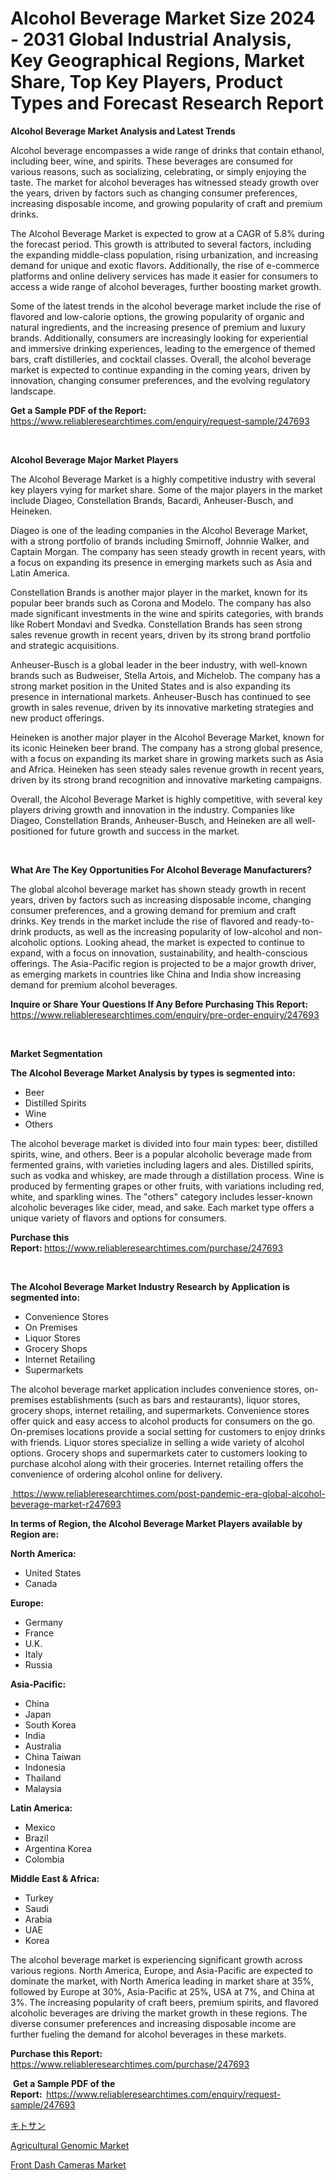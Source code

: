 <p><h1>Alcohol Beverage Market Size 2024 - 2031 Global Industrial Analysis, Key Geographical Regions, Market Share, Top Key Players, Product Types and Forecast Research Report</h1></p><p><strong>Alcohol Beverage Market Analysis and Latest Trends</strong></p>
<p><p>Alcohol beverage encompasses a wide range of drinks that contain ethanol, including beer, wine, and spirits. These beverages are consumed for various reasons, such as socializing, celebrating, or simply enjoying the taste. The market for alcohol beverages has witnessed steady growth over the years, driven by factors such as changing consumer preferences, increasing disposable income, and growing popularity of craft and premium drinks.</p><p>The Alcohol Beverage Market is expected to grow at a CAGR of 5.8% during the forecast period. This growth is attributed to several factors, including the expanding middle-class population, rising urbanization, and increasing demand for unique and exotic flavors. Additionally, the rise of e-commerce platforms and online delivery services has made it easier for consumers to access a wide range of alcohol beverages, further boosting market growth.</p><p>Some of the latest trends in the alcohol beverage market include the rise of flavored and low-calorie options, the growing popularity of organic and natural ingredients, and the increasing presence of premium and luxury brands. Additionally, consumers are increasingly looking for experiential and immersive drinking experiences, leading to the emergence of themed bars, craft distilleries, and cocktail classes. Overall, the alcohol beverage market is expected to continue expanding in the coming years, driven by innovation, changing consumer preferences, and the evolving regulatory landscape.</p></p>
<p><strong>Get a Sample PDF of the Report:&nbsp;</strong> <a href="https://www.reliableresearchtimes.com/enquiry/request-sample/247693">https://www.reliableresearchtimes.com/enquiry/request-sample/247693</a></p>
<p>&nbsp;</p>
<p><strong>Alcohol Beverage Major Market Players</strong></p>
<p><p>The Alcohol Beverage Market is a highly competitive industry with several key players vying for market share. Some of the major players in the market include Diageo, Constellation Brands, Bacardi, Anheuser-Busch, and Heineken.</p><p>Diageo is one of the leading companies in the Alcohol Beverage Market, with a strong portfolio of brands including Smirnoff, Johnnie Walker, and Captain Morgan. The company has seen steady growth in recent years, with a focus on expanding its presence in emerging markets such as Asia and Latin America.</p><p>Constellation Brands is another major player in the market, known for its popular beer brands such as Corona and Modelo. The company has also made significant investments in the wine and spirits categories, with brands like Robert Mondavi and Svedka. Constellation Brands has seen strong sales revenue growth in recent years, driven by its strong brand portfolio and strategic acquisitions.</p><p>Anheuser-Busch is a global leader in the beer industry, with well-known brands such as Budweiser, Stella Artois, and Michelob. The company has a strong market position in the United States and is also expanding its presence in international markets. Anheuser-Busch has continued to see growth in sales revenue, driven by its innovative marketing strategies and new product offerings.</p><p>Heineken is another major player in the Alcohol Beverage Market, known for its iconic Heineken beer brand. The company has a strong global presence, with a focus on expanding its market share in growing markets such as Asia and Africa. Heineken has seen steady sales revenue growth in recent years, driven by its strong brand recognition and innovative marketing campaigns.</p><p>Overall, the Alcohol Beverage Market is highly competitive, with several key players driving growth and innovation in the industry. Companies like Diageo, Constellation Brands, Anheuser-Busch, and Heineken are all well-positioned for future growth and success in the market.</p></p>
<p>&nbsp;</p>
<p><strong>What Are The Key Opportunities For Alcohol Beverage Manufacturers?</strong></p>
<p><p>The global alcohol beverage market has shown steady growth in recent years, driven by factors such as increasing disposable income, changing consumer preferences, and a growing demand for premium and craft drinks. Key trends in the market include the rise of flavored and ready-to-drink products, as well as the increasing popularity of low-alcohol and non-alcoholic options. Looking ahead, the market is expected to continue to expand, with a focus on innovation, sustainability, and health-conscious offerings. The Asia-Pacific region is projected to be a major growth driver, as emerging markets in countries like China and India show increasing demand for premium alcohol beverages.</p></p>
<p><strong>Inquire or Share Your Questions If Any Before Purchasing This Report:</strong> <a href="https://www.reliableresearchtimes.com/enquiry/pre-order-enquiry/247693">https://www.reliableresearchtimes.com/enquiry/pre-order-enquiry/247693</a></p>
<p>&nbsp;</p>
<p><strong>Market Segmentation</strong></p>
<p><strong>The Alcohol Beverage Market Analysis by types is segmented into:</strong></p>
<p><ul><li>Beer</li><li>Distilled Spirits</li><li>Wine</li><li>Others</li></ul></p>
<p><p>The alcohol beverage market is divided into four main types: beer, distilled spirits, wine, and others. Beer is a popular alcoholic beverage made from fermented grains, with varieties including lagers and ales. Distilled spirits, such as vodka and whiskey, are made through a distillation process. Wine is produced by fermenting grapes or other fruits, with variations including red, white, and sparkling wines. The "others" category includes lesser-known alcoholic beverages like cider, mead, and sake. Each market type offers a unique variety of flavors and options for consumers.</p></p>
<p><strong>Purchase this Report:&nbsp;</strong><a href="https://www.reliableresearchtimes.com/purchase/247693">https://www.reliableresearchtimes.com/purchase/247693</a></p>
<p>&nbsp;</p>
<p><strong>The Alcohol Beverage Market Industry Research by Application is segmented into:</strong></p>
<p><ul><li>Convenience Stores</li><li>On Premises</li><li>Liquor Stores</li><li>Grocery Shops</li><li>Internet Retailing</li><li>Supermarkets</li></ul></p>
<p><p>The alcohol beverage market application includes convenience stores, on-premises establishments (such as bars and restaurants), liquor stores, grocery shops, internet retailing, and supermarkets. Convenience stores offer quick and easy access to alcohol products for consumers on the go. On-premises locations provide a social setting for customers to enjoy drinks with friends. Liquor stores specialize in selling a wide variety of alcohol options. Grocery shops and supermarkets cater to customers looking to purchase alcohol along with their groceries. Internet retailing offers the convenience of ordering alcohol online for delivery.</p></p>
<p><a href="https://www.reliableresearchtimes.com/post-pandemic-era-global-alcohol-beverage-market-r247693">&nbsp;https://www.reliableresearchtimes.com/post-pandemic-era-global-alcohol-beverage-market-r247693</a></p>
<p><strong>In terms of Region, the Alcohol Beverage Market Players available by Region are:</strong></p>
<p>
    <p> <strong> North America: </strong>
        <ul>
            <li>United States</li>
            <li>Canada</li>
        </ul>
        </p> 
    <p> <strong> Europe: </strong>
        <ul>
            <li>Germany</li>
            <li>France</li>
            <li>U.K.</li>
            <li>Italy</li>
            <li>Russia</li>
        </ul>
        </p> 
    <p> <strong> Asia-Pacific: </strong>
        <ul>
            <li>China</li>
            <li>Japan</li>
            <li>South Korea</li>
            <li>India</li>
            <li>Australia</li>
            <li>China Taiwan</li>
            <li>Indonesia</li>
            <li>Thailand</li>
            <li>Malaysia</li>
        </ul>
        </p> 
    <p> <strong> Latin America: </strong>
        <ul>
            <li>Mexico</li>
            <li>Brazil</li>
            <li>Argentina Korea</li>
            <li>Colombia</li>
        </ul>
        </p> 
    <p> <strong> Middle East & Africa: </strong>
        <ul>
            <li>Turkey</li>
            <li>Saudi</li>
            <li>Arabia</li>
            <li>UAE</li>
            <li>Korea</li>
        </ul>
    </p>
    </p>
<p><p>The alcohol beverage market is experiencing significant growth across various regions. North America, Europe, and Asia-Pacific are expected to dominate the market, with North America leading in market share at 35%, followed by Europe at 30%, Asia-Pacific at 25%, USA at 7%, and China at 3%. The increasing popularity of craft beers, premium spirits, and flavored alcoholic beverages are driving the market growth in these regions. The diverse consumer preferences and increasing disposable income are further fueling the demand for alcohol beverages in these markets.</p></p>
<p><strong>Purchase this Report: </strong><a href="https://www.reliableresearchtimes.com/purchase/247693">https://www.reliableresearchtimes.com/purchase/247693</a></p>
<p>&nbsp;<strong>Get a Sample PDF of the Report:&nbsp;&nbsp;</strong><a href="https://www.reliableresearchtimes.com/enquiry/request-sample/247693">https://www.reliableresearchtimes.com/enquiry/request-sample/247693</a></p>
<p><strong></strong></p>
<p><p><a href="https://github.com/decker5351/Market-Research-Report-List-2/blob/main/1063917187906.md">キトサン</a></p><p><a href="https://github.com/LeilaniWyman2021/Market-Research-Report-List-2/blob/main/agricultural-genomic-market.md">Agricultural Genomic Market</a></p><p><a href="https://view.publitas.com/reportprime-1/exploring-front-dash-cameras-market-dynamics-global-trends-and-future-growth-prospects-2024-2031-covered-in-195-pages/">Front Dash Cameras Market</a></p></p>